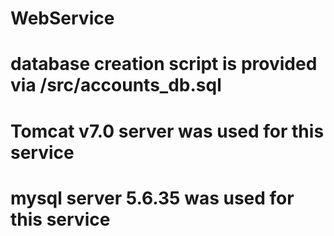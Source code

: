 # WebService
# database creation script is provided via /src/accounts_db.sql
# Tomcat v7.0 server was used for this service
# mysql server 5.6.35 was used for this service
